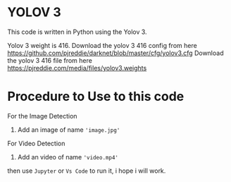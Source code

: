 # YOLOV 3 
This code is written in Python using the Yolov 3.

Yolov 3 weight is 416.
Download the yolov 3 416 config from here https://github.com/pjreddie/darknet/blob/master/cfg/yolov3.cfg
Download the yolov 3 416  file from here  https://pjreddie.com/media/files/yolov3.weights

# Procedure to Use to this code 

For the Image Detection
1. Add an image of name ` 'image.jpg' `

For Video Detection 
1. Add an video of name `'video.mp4'`

then use `Jupyter` or `Vs Code` to run it, i hope i will work.